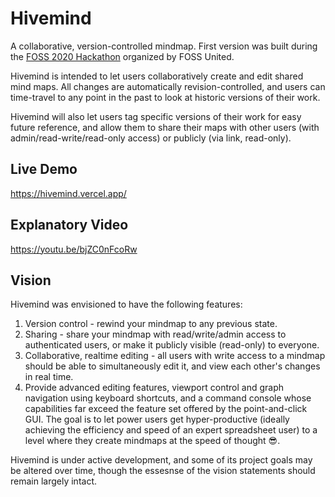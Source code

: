 # Hivemind
A collaborative, version-controlled mindmap. First version was built during the [FOSS 2020 Hackathon](https://fossunited.org/hackathon) organized by FOSS United.

Hivemind is intended to let users collaboratively create and edit shared mind maps. All changes are automatically revision-controlled, and users can time-travel to any point in the past to look at historic versions of their work.

Hivemind will also let users tag specific versions of their work for easy future reference, and allow them to share their maps with other users (with admin/read-write/read-only access) or publicly (via link, read-only).

## Live Demo
https://hivemind.vercel.app/

## Explanatory Video
https://youtu.be/bjZC0nFcoRw

## Vision
Hivemind was envisioned to have the following features:
1. Version control - rewind your mindmap to any previous state.
2. Sharing - share your mindmap with read/write/admin access to authenticated users, or make it publicly visible (read-only) to everyone.
3. Collaborative, realtime editing - all users with write access to a mindmap should be able to simultaneously edit it, and view each other's changes in real time.
4. Provide advanced editing features, viewport control and graph navigation using keyboard shortcuts, and a command console whose capabilities far exceed the feature set offered by the point-and-click GUI. The goal is to let power users get hyper-productive (ideally achieving the efficiency and speed of an expert spreadsheet user) to a level where they create mindmaps at the speed of thought 😎.

Hivemind is under active development, and some of its project goals may be altered over time, though the essesnse of the vision statements should remain largely intact.